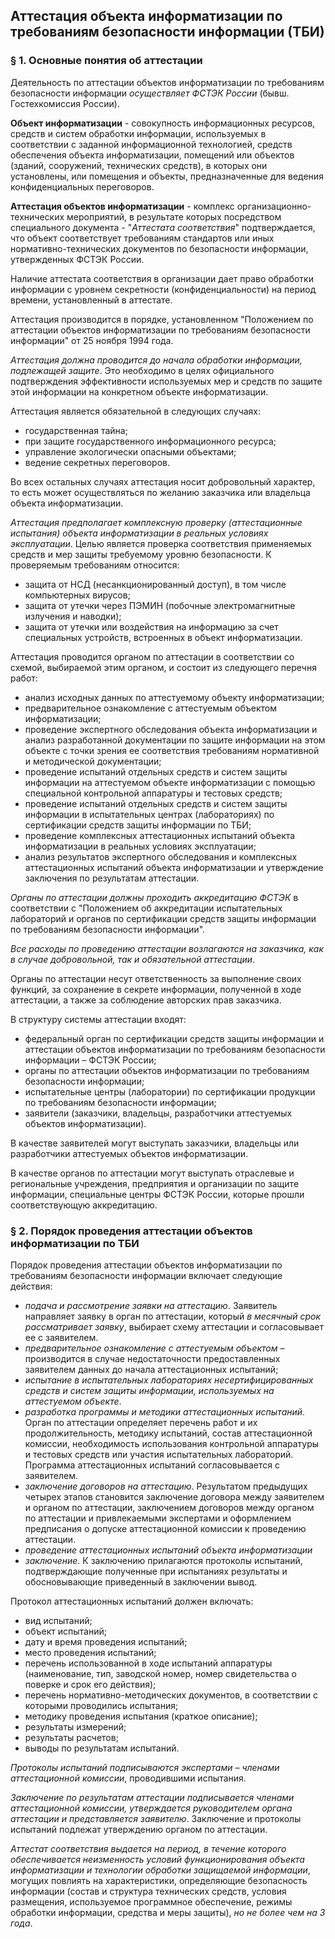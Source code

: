 ## Аттестация объекта информатизации по требованиям безопасности информации (ТБИ)
### § 1. Основные понятия об аттестации

Деятельность по аттестации объектов информатизации по требованиям безопасности информации _осуществляет ФСТЭК России_ (бывш. Гостехкомиссия России).

**Объект информатизации** - совокупность информационных ресурсов, средств и систем обработки информации, используемых в соответствии с заданной информационной технологией, средств обеспечения объекта информатизации, помещений или объектов (зданий, сооружений, технических средств), в которых они установлены, или помещения и объекты, предназначенные для ведения конфиденциальных переговоров.

**Аттестация объектов информатизации** - комплекс организационно-технических мероприятий, в результате которых посредством специального документа - "_Аттестата соответствия_" подтверждается, что объект соответствует требованиям стандартов или иных нормативно-технических документов по безопасности информации, утвержденных ФСТЭК России.

Наличие аттестата соответствия в организации дает право обработки информации с уровнем секретности (конфиденциальности) на период времени, установленный в аттестате.

Аттестация производится в порядке, установленном "Положением по аттестации объектов информатизации по требованиям безопасности информации" от 25 ноября 1994 года.

_Аттестация должна проводится до начала обработки информации, подлежащей защите_. Это необходимо в целях официального подтверждения эффективности используемых мер и средств по защите этой информации на конкретном объекте информатизации.

Аттестация является обязательной в следующих случаях:
- государственная тайна;
- при защите государственного информационного ресурса;
- управление экологически опасными объектами;
- ведение секретных переговоров.

Во всех остальных случаях аттестация носит добровольный характер, то есть может осуществляться по желанию заказчика или владельца объекта информатизации.

_Аттестация предполагает комплексную проверку (аттестационные испытания) объекта информатизации в реальных условиях эксплуатации_. Целью является проверка соответствия применяемых средств и мер защиты требуемому уровню безопасности. К проверяемым требованиям относится:
- защита от НСД (несанкционированный доступ), в том числе компьютерных вирусов;
- защита от утечки через ПЭМИН (побочные электромагнитные излучения и наводки);
- защита от утечки или воздействия на информацию за счет специальных устройств, встроенных в объект информатизации.

Аттестация проводится органом по аттестации в соответствии со схемой, выбираемой этим органом, и состоит из следующего перечня работ:
- анализ исходных данных по аттестуемому объекту информатизации;
- предварительное ознакомление с аттестуемым объектом информатизации;
- проведение экспертного обследования объекта информатизации и анализ разработанной документации по защите информации на этом объекте с точки зрения ее соответствия требованиям нормативной и методической документации;
- проведение испытаний отдельных средств и систем защиты информации на аттестуемом объекте информатизации с помощью специальной контрольной аппаратуры и тестовых средств;
- проведение испытаний отдельных средств и систем защиты информации в испытательных центрах (лабораториях) по сертификации средств защиты информации по ТБИ;
- проведение комплексных аттестационных испытаний объекта информатизации в реальных условиях эксплуатации;
- анализ результатов экспертного обследования и комплексных аттестационных испытаний объекта информатизации и утверждение заключения по результатам аттестации.

_Органы по аттестации должны проходить аккредитацию ФСТЭК_ в соответствии с "Положением об аккредитации испытательных лабораторий и органов по сертификации средств защиты информации по требованиям безопасности информации".

_Все расходы по проведению аттестации возлагаются на заказчика, как в случае добровольной, так и обязательной аттестации_.

Органы по аттестации несут ответственность за выполнение своих функций, за сохранение в секрете информации, полученной в ходе аттестации, а также за соблюдение авторских прав заказчика.

В структуру системы аттестации входят:

- федеральный орган по сертификации средств защиты информации и аттестации объектов информатизации по требованиям безопасности информации – ФСТЭК России;
- органы по аттестации объектов информатизации по требованиям безопасности информации;
- испытательные центры (лаборатории) по сертификации продукции по требованиям безопасности информации;
- заявители (заказчики, владельцы, разработчики аттестуемых объектов информатизации).

В качестве заявителей могут выступать заказчики, владельцы или разработчики аттестуемых объектов информатизации.

В качестве органов по аттестации могут выступать отраслевые и региональные учреждения, предприятия и организации по защите информации, специальные центры ФСТЭК России, которые прошли соответствующую аккредитацию.

### § 2. Порядок проведения аттестации объектов информатизации по ТБИ

Порядок проведения аттестации объектов информатизации по требованиям безопасности информации включает следующие действия:
- _подача и рассмотрение заявки на аттестацию_. Заявитель направляет заявку в орган по аттестации, который _в месячный срок рассматривает заявку_, выбирает схему аттестации и согласовывает ее с заявителем.
- _предварительное ознакомление с аттестуемым объектом_ – производится в случае недостаточности предоставленных заявителем данных до начала аттестационных испытаний;
- _испытание в испытательных лабораториях несертифицированных средств и систем защиты информации, используемых на аттестуемом объекте_.
- _разработка программы и методики аттестационных испытаний_. Орган по аттестации определяет перечень работ и их продолжительность, методику испытаний, состав аттестационной комиссии, необходимость использования контрольной аппаратуры и тестовых средств или участия испытательных лабораторий. Программа аттестационных испытаний согласовывается с заявителем.
- _заключение договоров на аттестацию_. Результатом предыдущих четырех этапов становится заключение договора между заявителем и органом по аттестации, заключением договоров между органом по аттестации и привлекаемыми экспертами и оформлением предписания о допуске аттестационной комиссии к проведению аттестации.
- _проведение аттестационных испытаний объекта информатизации_
- _заключение._ К заключению прилагаются протоколы испытаний, подтверждающие полученные при испытаниях результаты и обосновывающие приведенный в заключении вывод.

Протокол аттестационных испытаний должен включать:
- вид испытаний;
- объект испытаний;
- дату и время проведения испытаний;
- место проведения испытаний;
- перечень использованной в ходе испытаний аппаратуры (наименование, тип, заводской номер, номер свидетельства о поверке и срок его действия);
- перечень нормативно-методических документов, в соответствии с которыми проводились испытания;
- методику проведения испытания (краткое описание);
- результаты измерений;
- результаты расчетов;
- выводы по результатам испытаний.

_Протоколы испытаний подписываются экспертами – членами аттестационной комиссии_, проводившими испытания.

_Заключение по результатам аттестации подписывается членами аттестационной комиссии, утверждается руководителем органа аттестации и представляется заявителю_. Заключение и протоколы испытаний подлежат утверждению органом по аттестации.

_Аттестат соответствия выдается на период, в течение которого обеспечивается неизменность условий функционирования объекта информатизации и технологии обработки защищаемой информации_, могущих повлиять на характеристики, определяющие безопасность информации (состав и структура технических средств, условия размещения, используемое программное обеспечение, режимы обработки информации, средства и меры защиты), _но не более чем на 3 года_.